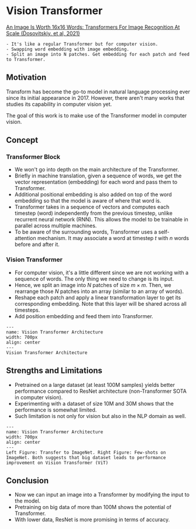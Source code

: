# Vision Transformer
[An Image Is Worth 16x16 Words: Transformers For Image Recognition At Scale (Dosovitskiy. et al, 2021)](https://arxiv.org/abs/2010.11929)

```{note}
- It's like a regular Transformer but for computer vision.
- Swapping word embedding with image embedding.
- Split an image into N patches. Get embedding for each patch and feed to Transformer.
```

## Motivation

Transform has become the go-to model in natural language processing ever since its initial appearance in 2017. However, there aren't many works that studies its capability in computer vision yet. 

The goal of this work is to make use of the Transformer model in computer vision.

## Concept
### Transformer Block
- We won't go into depth on the main architecture of the Transformer. 
- Briefly in machine translation, given a sequence of words, we get the vector representation (embedding) for each word and pass them to Transformer.
- Additional positional embedding is also added on top of the word embedding so that the model is aware of where that word is.
- Transformer takes in a sequence of vectors and computes each timestep (word) independently from the previous timestep, unlike recurrent neural network (RNN). This allows the model to be trainable in parallel across multiple machines. 
- To be aware of the surrounding words, Transformer uses a self-attention mechanism. It may associate a word at timestep $t$ with $n$ words before and after it.


### Vision Transformer
- For computer vision, it's a little different since we are not working with a sequence of words. The only thing we need to change is its input.
- Hence, we split an image into $N$  patches of size $m \times m$. Then, we rearrange those $N$ patches into an array (similar to an array of words).
- Reshape each patch and apply a linear transformation layer to get its corresponding embedding. Note that this layer will be shared across all timesteps.
- Add position embedding and feed them into Transformer.

```{figure} ./figures/vit_model.png
---
name: Vision Transformer Architecture
width: 700px
align: center
---
Vision Transformer Architecture
```

## Strengths and Limitations
- Pretrained on a large dataset (at least 100M samples) yields better performance compared to ResNet architecture (non-Transformer SOTA in computer vision).
- Experimenting with a dataset of size 10M and 30M shows that the performance is somewhat limited.
- Such limitation is not only for vision but also in the NLP domain as well.

```{figure} ./figures/performance.png
---
name: Vision Transformer Architecture
width: 700px
align: center
---
Left Figure: Transfer to ImageNet. Right Figure: Few-shots on ImageNet. Both suggests that big dataset leads to performance improvement on Vision Transformer (ViT)
```

## Conclusion
- Now we can input an image into a Transformer by modifying the input to the model.
- Pretraining on big data of more than 100M shows the potential of Transformer.
- With lower data, ResNet is more promising in terms of accuracy.
